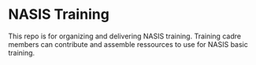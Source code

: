 # NASIS Training
This repo is for organizing and delivering NASIS training. Training cadre members can contribute and assemble ressources to use for NASIS basic training.
